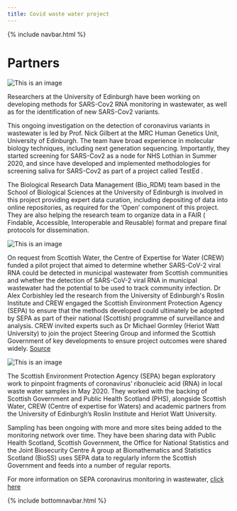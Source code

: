```yaml
---
title: Covid waste water project
---
```

{% include navbar.html %} 

# Partners

![This is an image](https://www.wiki.ed.ac.uk/download/attachments/508956168/University_of_Edinburgh-Logo.wine.png?version=2&modificationDate=1633352369000&api=v2)

Researchers at the University of Edinburgh have been working on developing methods for SARS-Cov2 RNA monitoring in wastewater, as well as for the identification of new SARS-Cov2 variants. 

This ongoing investigation on the detection of coronavirus variants in wastewater is led by Prof. Nick Gilbert at the MRC Human Genetics Unit, University of Edinburgh. The team have broad experience in molecular biology techniques, including next generation sequencing. Importantly, they started screening for SARS-Cov2 as a node for NHS Lothian in Summer 2020, and since have developed and implemented methodologies for screening saliva for SARS-Cov2 as part of a project called TestEd .

The Biological Research Data Management (Bio_RDM) team based in the School of Biological Sciences at the University of Edinburgh is involved in this project providing expert data curation, including depositing of data into online repositories, as required for the ‘Open’ component of this project. They are also helping  the research team to organize data in a FAIR (​Findable, Accessible, Interoperable and Reusable) format and prepare final protocols for dissemination.

![This is an image](https://www.wiki.ed.ac.uk/download/attachments/508956168/CREW%20logo.png?version=1&modificationDate=1633351375000&api=v2)

On request from Scottish Water, the Centre of Expertise for Water (CREW) funded a pilot project that aimed to determine whether SARS-CoV-2 viral RNA could be detected in municipal wastewater from Scottish communities and whether the detection of SARS-CoV-2 viral RNA in municipal wastewater had the potential to be used to track community infection. Dr Alex Corbishley led the research from the University of Edinburgh's Roslin Institute and CREW engaged the Scottish Environment Protection Agency (SEPA) to ensure that the methods developed could ultimately be adopted by SEPA as part of their national (Scottish) programme of surveillance and analysis. CREW invited experts such as Dr Michael Gormley (Heriot Watt University) to join the project Steering Group and informed the Scottish Government of key developments to ensure project outcomes were shared widely.
[Source](https://www.crew.ac.uk/news/testing-waste-water-signs-covid-19)

![This is an image](https://www.wiki.ed.ac.uk/download/thumbnails/508956168/sepa%20logo.png?version=1&modificationDate=1633351856000&api=v2)

The Scottish Environment Protection Agency (SEPA)  began exploratory work to pinpoint fragments of coronavirus’ ribonucleic acid (RNA) in local waste water samples in May 2020. They worked with the backing of Scottish Government and Public Health Scotland (PHS), alongside Scottish Water, CREW (Centre of expertise for Waters) and academic partners from the University of Edinburgh’s Roslin Institute and Heriot Watt University.

Sampling has been ongoing with more and more sites being added to the monitoring network over time. They have been sharing data with Public Health Scotland, Scottish Government, the Office for National Statistics and the Joint Biosecurity Centre  A group at Biomathematics and Statistics Scotland (BioSS) uses SEPA data to regularly inform the Scottish Government and feeds into a number of regular reports.

For more information on SEPA coronavirus monitoring in wastewater, [click here](https://informatics.sepa.org.uk/RNAmonitoring/)

{% include bottomnavbar.html %}

